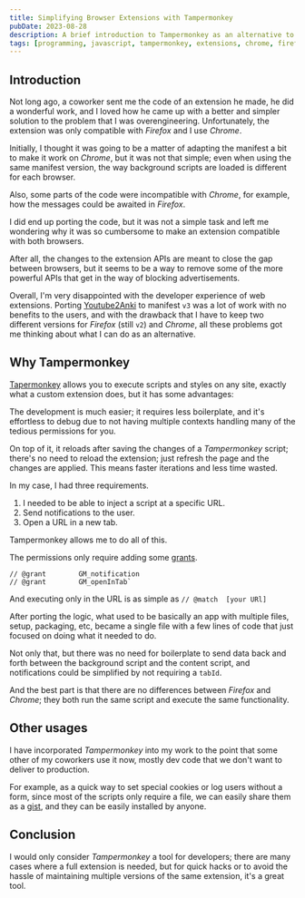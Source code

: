 ```yaml
---
title: Simplifying Browser Extensions with Tampermonkey
pubDate: 2023-08-28
description: A brief introduction to Tampermonkey as an alternative to extensions.
tags: [programming, javascript, tampermonkey, extensions, chrome, firefox]
---
```


## Introduction

Not long ago, a coworker sent me the code of an extension he made, he did a wonderful work, and I loved how he came up with a better and simpler solution to the problem that I was overengineering. Unfortunately, the extension was only compatible with *Firefox* and I use *Chrome*.

Initially, I thought it was going to be a matter of adapting the manifest a bit to make it work on *Chrome*, but it was not that simple; even when using the same manifest version, the way background scripts are loaded is different for each browser.

Also, some parts of the code were incompatible with *Chrome*, for example, how the messages could be awaited in *Firefox*.

I did end up porting the code, but it was not a simple task and left me wondering why it was so cumbersome to make an extension compatible with both browsers. 

After all, the changes to the extension APIs are meant to close the gap between browsers, but it seems to be a way to remove some of the more powerful APIs that get in the way of blocking advertisements.

Overall, I'm very disappointed with the developer experience of web extensions. Porting [Youtube2Anki](https://github.com/dobladov/youtube2Anki) to manifest `v3` was a lot of work with no benefits to the users, and with the drawback that I have to keep two different versions for *Firefox* (still `v2`) and *Chrome*, all these problems got me thinking about what I can do as an alternative.

## Why Tampermonkey

[Tapermonkey](https://www.tampermonkey.net/) allows you to execute scripts and styles on any site, exactly what a custom extension does, but it has some advantages:

The development is much easier; it requires less boilerplate, and it's effortless to debug due to not having multiple contexts handling many of the tedious permissions for you.

On top of it, it reloads after saving the changes of a *Tampermonkey* script; there's no need to reload the extension; just refresh the page and the changes are applied. This means faster iterations and less time wasted.

In my case, I had three requirements.

1. I needed to be able to inject a script at a specific URL.
2. Send notifications to the user.
3. Open a URL in a new tab.

Tampermonkey allows me to do all of this.

The permissions only require adding some [grants](https://www.tampermonkey.net/documentation.php?locale=en#meta:grant).

```
// @grant        GM_notification
// @grant        GM_openInTab`
```

And executing only in the URL is as simple as `// @match  [your URl]`

After porting the logic, what used to be basically an app with multiple files, setup, packaging, etc, became a single file with a few lines of code that just focused on doing what it needed to do.


Not only that, but there was no need for boilerplate to send data back and forth between the background script and the content script, and notifications could be simplified by not requiring a `tabId`.

And the best part is that there are no differences between *Firefox* and *Chrome*; they both run the same script and execute the same functionality.

## Other usages

I have incorporated *Tampermonkey* into my work to the point that some other of my coworkers use it now, mostly dev code that we don't want to deliver to production.

For example, as a quick way to set special cookies or log users without a form, since most of the scripts only require a file, we can easily share them as a [gist](https://gist.github.com/), and they can be easily installed by anyone.

## Conclusion

I would only consider *Tampermonkey* a tool for developers; there are many cases where a full extension is needed, but for quick hacks or to avoid the hassle of maintaining multiple versions of the same extension, it's a great tool.

